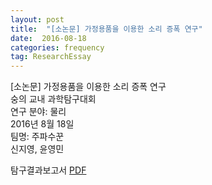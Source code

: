 ```yaml
---  
layout: post  
title:  "[소논문] 가정용품을 이용한 소리 증폭 연구"
date:  2016-08-18 
categories: frequency   
tag: ResearchEssay  
---  
```


[소논문] 가정용품을 이용한 소리 증폭 연구  
숭의 교내 과학탐구대회  
연구 분야: 물리  
2016년 8월 18일  
팀명: 주파수꾼   
신지영, 윤영민  
  
탐구결과보고서 [PDF](../file/2016-frequency/ResearchEssay_frequency.pdf)  
